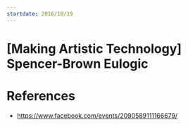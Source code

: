 ```yaml
---
startdate: 2016/10/19
---
```

# [Making Artistic Technology] Spencer-Brown Eulogic

# References
* https://www.facebook.com/events/2090589111166679/
